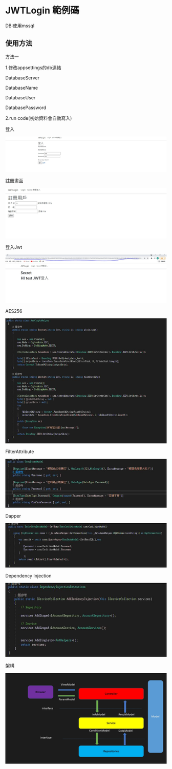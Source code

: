 # JWTLogin 範例碼

DB:使用mssql

## 使用方法

方法一

1.修改appsettings的db連結

DatabaseServer

DatabaseName

DatabaseUser

DatabasePassword

2.run code(初始資料會自動寫入)

登入

![image](./image/1.jpg)

註冊畫面

![image](./image/2.jpg)

登入Jwt

![image](./image/jwt.jpg)

AES256

![image](./image/aes.jpg)

FilterAttribute


![image](./image/filterAttribute1.jpg)

Dapper

![image](./image/dapper1.jpg)

Dependency Injection

![image](./image/di1.jpg)

架構

![image](./image/pattern.jpg)
